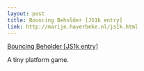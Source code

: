 ```yaml
--- 
layout: post
title: Bouncing Beholder [JS1k entry]
link: http://marijn.haverbeke.nl/js1k.html
---
```

<a href="http://marijn.haverbeke.nl/js1k.html">Bouncing Beholder
[JS1k entry]</a><br>

<p>A tiny platform game.</p>
